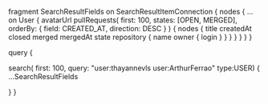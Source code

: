 fragment SearchResultFields on SearchResultItemConnection {
nodes {
... on User {
avatarUrl
pullRequests(
first: 100,
states: [OPEN, MERGED],
orderBy: { field: CREATED_AT, direction: DESC }
) {
nodes {
title
createdAt
closed
merged
mergedAt
state
repository {
name
owner {
login
}
}
}
}
}
}
}

query {

search(
first: 100,
query: "user:thayannevls user:ArthurFerrao"
type:USER) {
...SearchResultFields
  
 }
}

